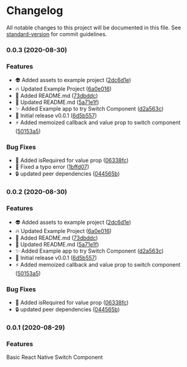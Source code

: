 # Changelog

All notable changes to this project will be documented in this file. See [standard-version](https://github.com/conventional-changelog/standard-version) for commit guidelines.

### 0.0.3 (2020-08-30)


### Features

* :alien: Added assets to example project ([2dc6d1e](https://github.com/timelessco/react-native-reanimated-switch/commit/2dc6d1e38548e898886addfceb1bf021d5f73811))
* :fire: Updated Example Project ([6a0e016](https://github.com/timelessco/react-native-reanimated-switch/commit/6a0e016dd9119364c22cc6190125e4073af299c3))
* :pencil: Added README.md ([73dbddc](https://github.com/timelessco/react-native-reanimated-switch/commit/73dbddcc30b27214f476985c80a8875330d05849))
* :pencil: Updated README.md ([5a71e1f](https://github.com/timelessco/react-native-reanimated-switch/commit/5a71e1f622402fa12474dd002943e41c8ddffc97))
* :sparkles: Added Example app to try Switch Component ([d2a563c](https://github.com/timelessco/react-native-reanimated-switch/commit/d2a563c6199fc2628a46c2954494141c16858182))
* :tada: Initial release v0.0.1 ([6d5b557](https://github.com/timelessco/react-native-reanimated-switch/commit/6d5b557486b68aad0d358c6d90381953a3c9b562))
* :zap: Added memoized callback and value prop to switch component ([50153a5](https://github.com/timelessco/react-native-reanimated-switch/commit/50153a5841faf9d32eaa623669b0b913976ef85c))


### Bug Fixes

* :bug: Added isRequired for value prop ([06338fc](https://github.com/timelessco/react-native-reanimated-switch/commit/06338fcb53d281e4ca8de8ff3bcbd1934d2362e7))
* :bug: Fixed a typo error ([1bffd07](https://github.com/timelessco/react-native-reanimated-switch/commit/1bffd0776619ba76ce4ce4975b985dc502c23bb5))
* :lock: updated peer dependencies ([044565b](https://github.com/timelessco/react-native-reanimated-switch/commit/044565b9b13a3535e9b7607674e6b274a80a2aa0))

### 0.0.2 (2020-08-30)


### Features

* :alien: Added assets to example project ([2dc6d1e](https://github.com/timelessco/react-native-reanimated-switch/commit/2dc6d1e38548e898886addfceb1bf021d5f73811))
* :fire: Updated Example Project ([6a0e016](https://github.com/timelessco/react-native-reanimated-switch/commit/6a0e016dd9119364c22cc6190125e4073af299c3))
* :pencil: Added README.md ([73dbddc](https://github.com/timelessco/react-native-reanimated-switch/commit/73dbddcc30b27214f476985c80a8875330d05849))
* :pencil: Updated README.md ([5a71e1f](https://github.com/timelessco/react-native-reanimated-switch/commit/5a71e1f622402fa12474dd002943e41c8ddffc97))
* :sparkles: Added Example app to try Switch Component ([d2a563c](https://github.com/timelessco/react-native-reanimated-switch/commit/d2a563c6199fc2628a46c2954494141c16858182))
* :tada: Initial release v0.0.1 ([6d5b557](https://github.com/timelessco/react-native-reanimated-switch/commit/6d5b557486b68aad0d358c6d90381953a3c9b562))
* :zap: Added memoized callback and value prop to switch component ([50153a5](https://github.com/timelessco/react-native-reanimated-switch/commit/50153a5841faf9d32eaa623669b0b913976ef85c))


### Bug Fixes

* :bug: Added isRequired for value prop ([06338fc](https://github.com/timelessco/react-native-reanimated-switch/commit/06338fcb53d281e4ca8de8ff3bcbd1934d2362e7))
* :lock: updated peer dependencies ([044565b](https://github.com/timelessco/react-native-reanimated-switch/commit/044565b9b13a3535e9b7607674e6b274a80a2aa0))

### 0.0.1 (2020-08-29)

### Features

Basic React Native Switch Component
